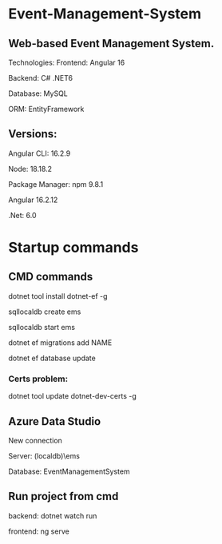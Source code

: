 # Event-Management-System
## Web-based Event Management System.
Technologies: Frontend: Angular 16

Backend: C# .NET6

Database: MySQL

ORM: EntityFramework


## Versions:

Angular CLI: 16.2.9

Node: 18.18.2

Package Manager: npm 9.8.1

Angular 16.2.12

.Net: 6.0

# Startup commands

## CMD commands

dotnet tool install dotnet-ef -g

sqllocaldb create ems

sqllocaldb start ems

dotnet ef migrations add NAME

dotnet ef database update

### Certs problem:

dotnet tool update dotnet-dev-certs -g

## Azure Data Studio

New connection

Server: (localdb)\ems

Database: EventManagementSystem


## Run project from cmd

backend: dotnet watch run

frontend: ng serve
